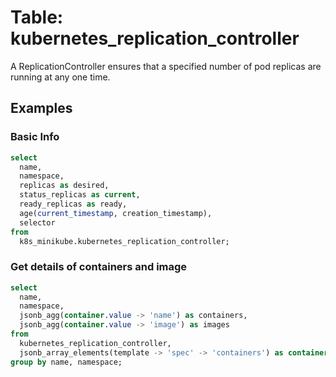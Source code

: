 # Table: kubernetes_replication_controller

A ReplicationController ensures that a specified number of pod replicas are running at any one time.

## Examples

### Basic Info

```sql
select
  name,
  namespace,
  replicas as desired,
  status_replicas as current,
  ready_replicas as ready,
  age(current_timestamp, creation_timestamp),
  selector
from
  k8s_minikube.kubernetes_replication_controller;
```

### Get details of containers and image

```sql
select
  name,
  namespace,
  jsonb_agg(container.value -> 'name') as containers,
  jsonb_agg(container.value -> 'image') as images
from
  kubernetes_replication_controller,
  jsonb_array_elements(template -> 'spec' -> 'containers') as container
group by name, namespace;
```
